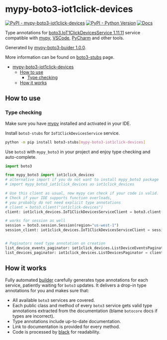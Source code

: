 # mypy-boto3-iot1click-devices

[![PyPI - mypy-boto3-iot1click-devices](https://img.shields.io/pypi/v/mypy-boto3-iot1click-devices.svg?color=blue)](https://pypi.org/project/mypy-boto3-iot1click-devices)
[![PyPI - Python Version](https://img.shields.io/pypi/pyversions/mypy-boto3-iot1click-devices.svg?color=blue)](https://pypi.org/project/mypy-boto3-iot1click-devices)
[![Docs](https://img.shields.io/readthedocs/mypy-boto3-builder.svg?color=blue)](https://mypy-boto3-builder.readthedocs.io/)

Type annotations for
[boto3.IoT1ClickDevicesService 1.11.11](https://boto3.amazonaws.com/v1/documentation/api/1.11.11/reference/services/iot1click-devices.html#IoT1ClickDevicesService) service
compatible with [mypy](https://github.com/python/mypy), [VSCode](https://code.visualstudio.com/),
[PyCharm](https://www.jetbrains.com/pycharm/) and other tools.

Generated by [mypy-boto3-buider 1.0.0](https://github.com/vemel/mypy_boto3_builder).

More information can be found on [boto3-stubs](https://pypi.org/project/boto3-stubs/) page.

- [mypy-boto3-iot1click-devices](#mypy-boto3-iot1click-devices)
  - [How to use](#how-to-use)
    - [Type checking](#type-checking)
  - [How it works](#how-it-works)

## How to use

### Type checking

Make sure you have [mypy](https://github.com/python/mypy) installed and activated in your IDE.

Install `boto3-stubs` for `IoT1ClickDevicesService` service.

```bash
python -m pip install boto3-stubs[mypy-boto3-iot1click-devices]
```

Use `boto3` with `mypy_boto3` in your project and enjoy type checking and auto-complete.

```python
import boto3

from mypy_boto3 import iot1click_devices
# alternative import if you do not want to install mypy_boto3 package
# import mypy_boto3_iot1click_devices as iot1click_devices

# Use this client as usual, now mypy can check if your code is valid.
# Check if your IDE supports function overloads,
# you probably do not need explicit type annotations
# client = boto3.client("iot1click-devices")
client: iot1click_devices.IoT1ClickDevicesServiceClient = boto3.client("iot1click-devices")

# works for session as well
session = boto3.session.Session(region="us-west-1")
session_client: iot1click_devices.IoT1ClickDevicesServiceClient = session.client("iot1click-devices")


# Paginators need type annotation on creation
list_device_events_paginator: iot1click_devices.ListDeviceEventsPaginator = client.get_paginator("list_device_events")
list_devices_paginator: iot1click_devices.ListDevicesPaginator = client.get_paginator("list_devices")
```

## How it works

Fully automated [builder](https://github.com/vemel/mypy_boto3_builder) carefully generates
type annotations for each service, patiently waiting for `boto3` updates. It delivers
a drop-in type annotations for you and makes sure that:

- All available `boto3` services are covered.
- Each public class and method of every `boto3` service gets valid type annotations
  extracted from the documentation (blame `botocore` docs if types are incorrect).
- Type annotations include up-to-date documentation.
- Link to documentation is provided for every method.
- Code is processed by [black](https://github.com/psf/black) for readability.